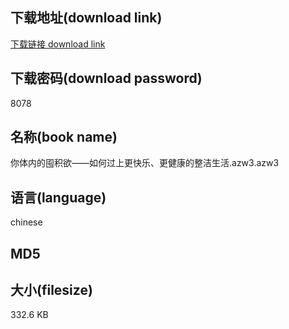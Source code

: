 ## 下载地址(download link)
[下载链接 download link](https://tutu365.netlify.app/?s=%E4%BD%A0%E4%BD%93%E5%86%85%E7%9A%84%E5%9B%A4%E7%A7%AF%E6%AC%B2%E2%80%94%E2%80%94%E5%A6%82%E4%BD%95%E8%BF%87%E4%B8%8A%E6%9B%B4%E5%BF%AB%E4%B9%90%E3%80%81%E6%9B%B4%E5%81%A5%E5%BA%B7%E7%9A%84%E6%95%B4%E6%B4%81%E7%94%9F%E6%B4%BB.azw3)

## 下载密码(download password)
8078

## 名称(book name)
你体内的囤积欲——如何过上更快乐、更健康的整洁生活.azw3.azw3

## 语言(language)
chinese

## MD5


## 大小(filesize)
332.6 KB
